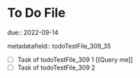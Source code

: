 # To Do File

due:: 2022-09-14

metadatafield:: todoTestFile_309\_35

- [ ] Task of todoTestFile_309 1 [[Query me]]
- [ ] Task of todoTestFile_309 2
